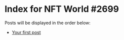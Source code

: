 # Index for NFT World #2699
Posts will be displayed in the order below:

- [Your first post](./001-first.md)

